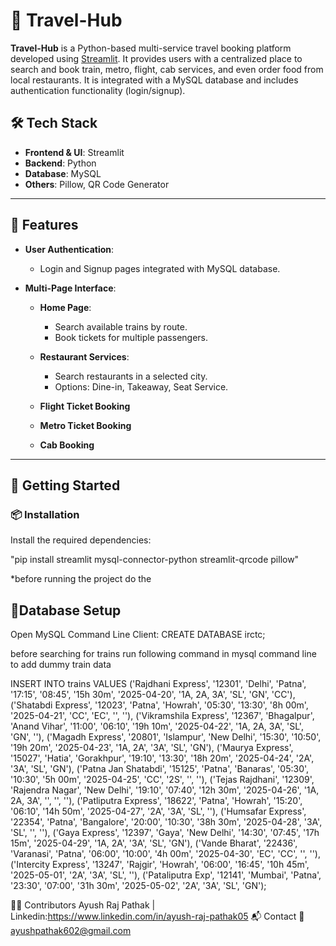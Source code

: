 # 🚉 Travel-Hub

**Travel-Hub** is a Python-based multi-service travel booking platform developed using [Streamlit](https://streamlit.io/). It provides users with a centralized place to search and book train, metro, flight, cab services, and even order food from local restaurants. It is integrated with a MySQL database and includes authentication functionality (login/signup).

## 🛠️ Tech Stack

- **Frontend & UI**: Streamlit
- **Backend**: Python
- **Database**: MySQL
- **Others**: Pillow, QR Code Generator

---

## 🔐 Features

- **User Authentication**:
  - Login and Signup pages integrated with MySQL database.

- **Multi-Page Interface**:
  - **Home Page**:
    - Search available trains by route.
    - Book tickets for multiple passengers.

  - **Restaurant Services**:
    - Search restaurants in a selected city.
    - Options: Dine-in, Takeaway, Seat Service.

  - **Flight Ticket Booking**

  - **Metro Ticket Booking**

  - **Cab Booking**

---

## 🚀 Getting Started

### 📦 Installation

Install the required dependencies:

"pip install streamlit mysql-connector-python streamlit-qrcode pillow"

*before running the project do the 
## 💾Database Setup
Open MySQL Command Line Client:
  CREATE DATABASE irctc;

before searching for trains run following command in mysql command line to add dummy train data

  INSERT INTO trains VALUES
('Rajdhani Express', '12301', 'Delhi', 'Patna', '17:15', '08:45', '15h 30m', '2025-04-20', '1A, 2A, 3A', 'SL', 'GN', 'CC'),
('Shatabdi Express', '12023', 'Patna', 'Howrah', '05:30', '13:30', '8h 00m', '2025-04-21', 'CC', 'EC', '', ''),
('Vikramshila Express', '12367', 'Bhagalpur', 'Anand Vihar', '11:00', '06:10', '19h 10m', '2025-04-22', '1A, 2A, 3A', 'SL', 'GN', ''),
('Magadh Express', '20801', 'Islampur', 'New Delhi', '15:30', '10:50', '19h 20m', '2025-04-23', '1A, 2A', '3A', 'SL', 'GN'),
('Maurya Express', '15027', 'Hatia', 'Gorakhpur', '19:10', '13:30', '18h 20m', '2025-04-24', '2A', '3A', 'SL', 'GN'),
('Patna Jan Shatabdi', '15125', 'Patna', 'Banaras', '05:30', '10:30', '5h 00m', '2025-04-25', 'CC', '2S', '', ''),
('Tejas Rajdhani', '12309', 'Rajendra Nagar', 'New Delhi', '19:10', '07:40', '12h 30m', '2025-04-26', '1A, 2A, 3A', '', '', ''),
('Patliputra Express', '18622', 'Patna', 'Howrah', '15:20', '06:10', '14h 50m', '2025-04-27', '2A', '3A', 'SL', ''),
('Humsafar Express', '22354', 'Patna', 'Bangalore', '20:00', '10:30', '38h 30m', '2025-04-28', '3A', 'SL', '', ''),
('Gaya Express', '12397', 'Gaya', 'New Delhi', '14:30', '07:45', '17h 15m', '2025-04-29', '1A, 2A', '3A', 'SL', 'GN'),
('Vande Bharat', '22436', 'Varanasi', 'Patna', '06:00', '10:00', '4h 00m', '2025-04-30', 'EC', 'CC', '', ''),
('Intercity Express', '13247', 'Rajgir', 'Howrah', '06:00', '16:45', '10h 45m', '2025-05-01', '2A', '3A', 'SL', ''),
('Pataliputra Exp', '12141', 'Mumbai', 'Patna', '23:30', '07:00', '31h 30m', '2025-05-02', '2A', '3A', 'SL', 'GN');



👨‍💻 Contributors
Ayush Raj Pathak | Linkedin:https://www.linkedin.com/in/ayush-raj-pathak05
📬 Contact
📧 ayushpathak602@gmail.com

